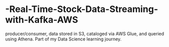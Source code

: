 # -Real-Time-Stock-Data-Streaming-with-Kafka-AWS
 producer/consumer, data stored in S3, cataloged via AWS Glue, and queried using Athena. Part of my Data Science learning journey.
